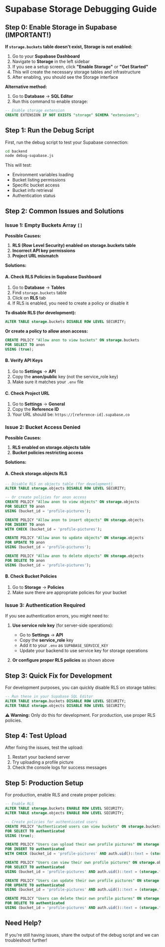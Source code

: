 # Supabase Storage Debugging Guide

## Step 0: Enable Storage in Supabase (IMPORTANT!)

**If `storage.buckets` table doesn't exist, Storage is not enabled:**

1. Go to your **Supabase Dashboard**
2. Navigate to **Storage** in the left sidebar
3. If you see a setup screen, click **"Enable Storage"** or **"Get Started"**
4. This will create the necessary storage tables and infrastructure
5. After enabling, you should see the Storage interface

**Alternative method:**
1. Go to **Database** → **SQL Editor**
2. Run this command to enable storage:
```sql
-- Enable storage extension
CREATE EXTENSION IF NOT EXISTS "storage" SCHEMA "extensions";
```

## Step 1: Run the Debug Script

First, run the debug script to test your Supabase connection:

```bash
cd backend
node debug-supabase.js
```

This will test:
- Environment variables loading
- Bucket listing permissions
- Specific bucket access
- Bucket info retrieval
- Authentication status

## Step 2: Common Issues and Solutions

### Issue 1: Empty Buckets Array `[]`

**Possible Causes:**
1. **RLS (Row Level Security) enabled on storage.buckets table**
2. **Incorrect API key permissions**
3. **Project URL mismatch**

**Solutions:**

#### A. Check RLS Policies in Supabase Dashboard
1. Go to **Database** → **Tables**
2. Find `storage.buckets` table
3. Click on **RLS** tab
4. If RLS is enabled, you need to create a policy or disable it

**To disable RLS (for development):**
```sql
ALTER TABLE storage.buckets DISABLE ROW LEVEL SECURITY;
```

**Or create a policy to allow anon access:**
```sql
CREATE POLICY "Allow anon to view buckets" ON storage.buckets
FOR SELECT TO anon
USING (true);
```

#### B. Verify API Keys
1. Go to **Settings** → **API**
2. Copy the **anon/public** key (not the service_role key)
3. Make sure it matches your `.env` file

#### C. Check Project URL
1. Go to **Settings** → **General**
2. Copy the **Reference ID** 
3. Your URL should be: `https://[reference-id].supabase.co`

### Issue 2: Bucket Access Denied

**Possible Causes:**
1. **RLS enabled on storage.objects table**
2. **Bucket policies restricting access**

**Solutions:**

#### A. Check storage.objects RLS
```sql
-- Disable RLS on objects table (for development)
ALTER TABLE storage.objects DISABLE ROW LEVEL SECURITY;

-- Or create policies for anon access
CREATE POLICY "Allow anon to view objects" ON storage.objects
FOR SELECT TO anon
USING (bucket_id = 'profile-pictures');

CREATE POLICY "Allow anon to insert objects" ON storage.objects
FOR INSERT TO anon
WITH CHECK (bucket_id = 'profile-pictures');

CREATE POLICY "Allow anon to update objects" ON storage.objects
FOR UPDATE TO anon
USING (bucket_id = 'profile-pictures');

CREATE POLICY "Allow anon to delete objects" ON storage.objects
FOR DELETE TO anon
USING (bucket_id = 'profile-pictures');
```

#### B. Check Bucket Policies
1. Go to **Storage** → **Policies**
2. Make sure there are appropriate policies for your bucket

### Issue 3: Authentication Required

If you see authentication errors, you might need to:

1. **Use service role key** (for server-side operations):
   - Go to **Settings** → **API**
   - Copy the **service_role** key
   - Add it to your `.env` as `SUPABASE_SERVICE_KEY`
   - Update your backend to use service key for storage operations

2. **Or configure proper RLS policies** as shown above

## Step 3: Quick Fix for Development

For development purposes, you can quickly disable RLS on storage tables:

```sql
-- Run these in your Supabase SQL Editor
ALTER TABLE storage.buckets DISABLE ROW LEVEL SECURITY;
ALTER TABLE storage.objects DISABLE ROW LEVEL SECURITY;
```

**⚠️ Warning:** Only do this for development. For production, use proper RLS policies.

## Step 4: Test Upload

After fixing the issues, test the upload:

1. Restart your backend server
2. Try uploading a profile picture
3. Check the console logs for success messages

## Step 5: Production Setup

For production, enable RLS and create proper policies:

```sql
-- Enable RLS
ALTER TABLE storage.buckets ENABLE ROW LEVEL SECURITY;
ALTER TABLE storage.objects ENABLE ROW LEVEL SECURITY;

-- Create policies for authenticated users
CREATE POLICY "Authenticated users can view buckets" ON storage.buckets
FOR SELECT TO authenticated
USING (true);

CREATE POLICY "Users can upload their own profile pictures" ON storage.objects
FOR INSERT TO authenticated
WITH CHECK (bucket_id = 'profile-pictures' AND auth.uid()::text = (storage.foldername(name))[1]);

CREATE POLICY "Users can view their own profile pictures" ON storage.objects
FOR SELECT TO authenticated
USING (bucket_id = 'profile-pictures' AND auth.uid()::text = (storage.foldername(name))[1]);

CREATE POLICY "Users can update their own profile pictures" ON storage.objects
FOR UPDATE TO authenticated
USING (bucket_id = 'profile-pictures' AND auth.uid()::text = (storage.foldername(name))[1]);

CREATE POLICY "Users can delete their own profile pictures" ON storage.objects
FOR DELETE TO authenticated
USING (bucket_id = 'profile-pictures' AND auth.uid()::text = (storage.foldername(name))[1]);
```

## Need Help?

If you're still having issues, share the output of the debug script and we can troubleshoot further!

